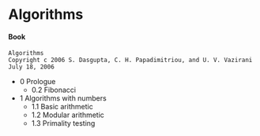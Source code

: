 # Algorithms

#### Book

    Algorithms
    Copyright c 2006 S. Dasgupta, C. H. Papadimitriou, and U. V. Vazirani
    July 18, 2006

- 0 Prologue
    - 0.2 Fibonacci
- 1 Algorithms with numbers
    - 1.1 Basic arithmetic
    - 1.2 Modular arithmetic
    - 1.3 Primality testing